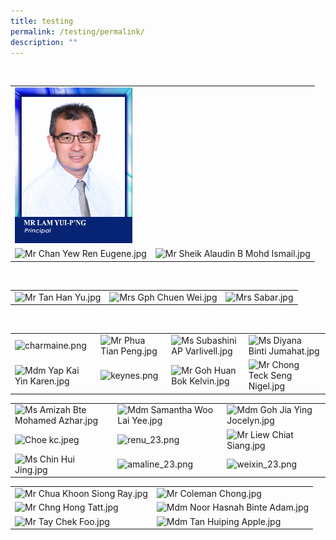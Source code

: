 ```yaml
---
title: testing
permalink: /testing/permalink/
description: ""
---
```

<br>
<table class="ive_eobj_center ives_tab_kosong">
<tbody>
<tr>
<td colspan="2"><img style="width: 188px; height: 249px;" class="ive_eobj_center" src="/images/_P_Mr Lam Yui-P'ng.jpg">
</td>
</tr>
<tr>
<td><img style="width: 188px; height: 249px;" class="ive_eobj_center" alt="Mr Chan Yew Ren Eugene.jpg" src="/qql/slot/u752/ADSS 2022/About Us/SMC/Mr Chan Yew Ren Eugene1.jpg">
</td>
<td><img style="width: 188px; height: 249px;" class="ive_eobj_center" alt="Mr Sheik Alaudin B Mohd Ismail.jpg" src="/qql/slot/u752/ADSS 2022/About Us/SMC/Mr Sheik Alaudin B Mohd Ismail.jpg">
</td>
</tr>
</tbody>
</table><br>
<table class="ive_eobj_center ives_tab_kosong">
<tbody>
<tr>
<td><img style="width: 188px; height: 250px;" class="ive_eobj_center" alt="Mr Tan Han Yu.jpg" src="/qql/slot/u752/ADSS 2022/About Us/SMC/melvin_23.png">
</td>
<td><img style="width: 188px; height: 250px;" class="ive_eobj_center" alt="Mrs Gph Chuen Wei.jpg" src="/qql/slot/u752/ADSS 2022/About Us/SMC/Mrs Gph Chuen Wei.jpg">
</td>
<td><img style="width: 188px; height: 250px;" class="ive_eobj_center" alt="Mrs Sabar.jpg" src="/qql/slot/u752/ADSS 2022/About Us/SMC/Mrs Sabar.jpg">
</td>
</tr>
</tbody>
</table><br>
<table class="ive_eobj_center ives_tab_kosong">
<tbody>
<tr>
<td><img style="width: 188px; height: 250px;" class="ive_eobj_center" alt="charmaine.png" src="/qql/slot/u752/ADSS 2022/About Us/SMC/charmaine_23.png">
</td>
<td><img style="width: 188px; height: 250px;" class="ive_eobj_center" alt="Mr Phua Tian Peng.jpg" src="/qql/slot/u752/ADSS 2022/About Us/SMC/Mr Phua Tian Peng.jpg">
</td>
<td><img style="width: 188px; height: 250px;" class="ive_eobj_center" alt="Ms Subashini AP Varlivell.jpg" src="/qql/slot/u752/ADSS 2022/About Us/SMC/Ms Subashini AP Varlivell.jpg">
</td>
<td><img style="width: 188px; height: 250px;" class="ive_eobj_center" alt="Ms Diyana Binti Jumahat.jpg" src="/qql/slot/u752/ADSS 2022/About Us/SMC/dj_23.png">
</td>
</tr>
<tr>
<td><img style="width: 188px; height: 250px;" class="ive_eobj_center" alt="Mdm Yap Kai Yin Karen.jpg" src="/qql/slot/u752/ADSS 2022/About Us/SMC/karen_23.png">
</td>
<td><img style="width: 188px; height: 250px;" class="ive_eobj_center" alt="keynes.png" src="/qql/slot/u752/ADSS 2022/About Us/SMC/keynes_231.png">
</td>
<td><img style="width: 188px; height: 250px;" class="ive_eobj_center" alt="Mr Goh Huan Bok Kelvin.jpg" src="/qql/slot/u752/ADSS 2022/About Us/SMC/Mr Goh Huan Bok Kelvin.jpg">
</td>
<td><img style="width: 188px; height: 250px;" class="ive_eobj_center" alt="Mr Chong Teck Seng Nigel.jpg" src="/qql/slot/u752/ADSS 2022/About Us/SMC/Mr Chong Teck Seng Nigel.jpg">
</td>
</tr>
</tbody>
</table>
<table class="ive_eobj_center ives_tab_kosong">
<tbody>
<tr>
<td><img style="width: 188px; height: 250px;" class="ive_eobj_center" alt="Ms Amizah Bte Mohamed Azhar.jpg" src="/qql/slot/u752/ADSS 2022/About Us/SMC/Ms Amizah Bte Mohamed Azhar.jpg">
</td>
<td><img style="width: 188px; height: 250px;" class="ive_eobj_center" alt="Mdm Samantha Woo Lai Yee.jpg" src="/qql/slot/u752/ADSS 2022/About Us/SMC/Mdm Samantha Woo Lai Yee.jpg">
</td>
<td><img style="width: 188px; height: 250px;" class="ive_eobj_center" alt="Mdm Goh Jia Ying Jocelyn.jpg" src="/qql/slot/u752/ADSS 2022/About Us/SMC/Mdm Goh Jia Ying Jocelyn.jpg">
</td>
</tr>
<tr>
<td><img style="width: 188px; height: 250px;" class="ive_eobj_center" alt="Choe kc.jpeg" src="/qql/slot/u752/ADSS 2022/About Us/SMC/choekc_23.jpeg">
</td>
<td><img style="width: 188px; height: 250px;" class="ive_eobj_center" alt="renu_23.png" src="/qql/slot/u752/ADSS 2022/About Us/SMC/renu_23.png">
</td>
<td><img style="width: 188px; height: 250px;" class="ive_eobj_center" alt="Mr Liew Chiat Siang.jpg" src="/qql/slot/u752/ADSS 2022/About Us/SMC/Mr Liew Chiat Siang.jpg">
</td>
</tr>
<tr>
<td><img style="width: 188px; height: 250px;" class="ive_eobj_center" alt="Ms Chin Hui Jing.jpg" src="/qql/slot/u752/ADSS 2022/About Us/SMC/Ms Chin Hui Jing.jpg">
</td>
<td><img style="width: 188px; height: 250px;" class="ive_eobj_center" alt="amaline_23.png" src="/qql/slot/u752/ADSS 2022/About Us/SMC/amalina_23.png">
</td>
<td><img style="width: 188px; height: 250px;" class="ive_eobj_center" alt="weixin_23.png" src="/qql/slot/u752/ADSS 2022/About Us/SMC/weixin_23.png">
</td>
</tr>
</tbody>
</table>
<table class="ive_eobj_center ives_tab_kosong">
<tbody>
<tr>
<td><img style="width: 188px; height: 250px;" class="ive_eobj_center" alt="Mr Chua Khoon Siong Ray.jpg" src="/qql/slot/u752/ADSS 2022/About Us/SMC/Mr Chua Khoon Siong Ray.jpg">
</td>
<td><img style="width: 188px; height: 250px;" class="ive_eobj_center" alt="Mr Coleman Chong.jpg" src="/qql/slot/u752/ADSS 2022/About Us/SMC/Mr Coleman Chong.jpg">
</td>
</tr>
<tr>
<td><img style="width: 188px; height: 250px;" class="ive_eobj_center" alt="Mr Chng Hong Tatt.jpg" src="/qql/slot/u752/ADSS 2022/About Us/SMC/Mr Chng Hong Tatt.jpg">
</td>
<td><img style="width: 188px; height: 250px;" class="ive_eobj_center" alt="Mdm Noor Hasnah Binte Adam.jpg" src="/qql/slot/u752/ADSS 2022/About Us/SMC/Mdm Noor Hasnah Binte Adam.jpg">
</td>
</tr>
<tr>
<td><img style="width: 188px; height: 250px;" class="ive_eobj_center" alt="Mr Tay Chek Foo.jpg" src="/qql/slot/u752/ADSS 2022/About Us/SMC/Mr Tay Chek Foo.jpg">
</td>
<td><img style="width: 188px; height: 250px;" class="ive_eobj_center" alt="Mdm Tan Huiping Apple.jpg" src="/qql/slot/u752/ADSS 2022/About Us/SMC/OM.jpg">
</td>
</tr>
</tbody>
</table>
<div><br>
</div>